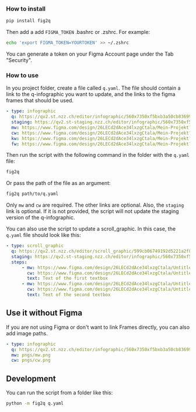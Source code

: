 ### How to install

```bash
pip install fig2q
```

Then add a add `FIGMA_TOKEN` .bashrc or .zshrc. For example:

```bash
echo 'export FIGMA_TOKEN=YOURTOKEN' >> ~/.zshrc
```

You can generate a token on your Figma Account page under the Tab "Security".

### How to use

In you project folder, create a file called `q.yaml`.
The file should contain a link to the q-infographic you
want to update, and the links to the figma frames that should be used.

```yaml
- type: infographic
  q: https://qv2.st.nzz.ch/editor/infographic/560x7350xf5bxb3a50cb836998edabcd
  staging: https://qv2.st-staging.nzz.ch/editor/infographic/560x7350xf5bxb3a50cb836998edabcd
  mw: https://www.figma.com/design/26LECd2dAce34lxzgCtala/Mein-Projekt?node-id=1-1787&node-type=FRAME
  cw: https://www.figma.com/design/26LECd2dAce34lxzgCtala/Mein-Projekt?node-id=1-1982&node-type=FRAME
  kw: https://www.figma.com/design/26LECd2dAce34lxzgCtala/Mein-Projekt?node-id=1-1983&node-type=FRAME
  fw: https://www.figma.com/design/26LECd2dAce34lxzgCtala/Mein-Projekt?node-id=1-1984&node-type=FRAME
```

Then run the script with the following command in the folder with the `q.yaml` file:

```bash
fig2q
```

Or pass the path of the file as an argument:

```bash
fig2q path/to/q.yaml
```

Only `mw` and `cw` are required. The other links are optional.
Also, the `staging` link is optional. If it is not provided, the script will not update the staging version of the q-infographic.

You can also use the script to update a scroll_graphic. In this case, the `q.yaml` file should look like this:

```yaml
- type: scroll_graphic
  q: https://qv2.st.nzz.ch/editor/scroll_graphic/599cb06749192d5221a2f8e4dcabcdef
  staging: https://qv2.st-staging.nzz.ch/editor/infographic/560x7350xf5bxb3a50cb836998edabcd
  steps:
      - mw: https://www.figma.com/design/26LECd2dAce34lxzgCtala/Untitled?node-id=1-2&node-type=frame&t=dVqDEKkaO47UMmde-11
        cw: https://www.figma.com/design/26LECd2dAce34lxzgCtala/Untitled?node-id=1-17&node-type=frame&t=dVqDEKkaO47UMmde-11
        text: Text of the first textbox
      - mw: https://www.figma.com/design/26LECd2dAce34lxzgCtala/Untitled?node-id=1-18&node-type=frame&t=dVqDEKkaO47UMmde-11
        cw: https://www.figma.com/design/26LECd2dAce34lxzgCtala/Untitled?node-id=1-19&node-type=frame&t=dVqDEKkaO47UMmde-11
        text: Text of the second textbox
```

## Use it without Figma

If you are not using Figma or don't want to link Frames directly, you can also add image paths.

```yaml
- type: infographic
  q: https://qv2.st.nzz.ch/editor/infographic/560x7350xf5bxb3a50cb836998edabcd
  mw: pngs/mw.png
  cw: pngs/cw.png
```

## Development

You can run the script from a folder like this:

```sh
python -m fig2q q.yaml
```
